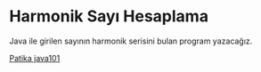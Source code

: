 # Harmonik Sayı Hesaplama

Java ile girilen sayının harmonik serisini bulan program yazacağız.


[Patika java101](https://app.patika.dev/courses/java101)
